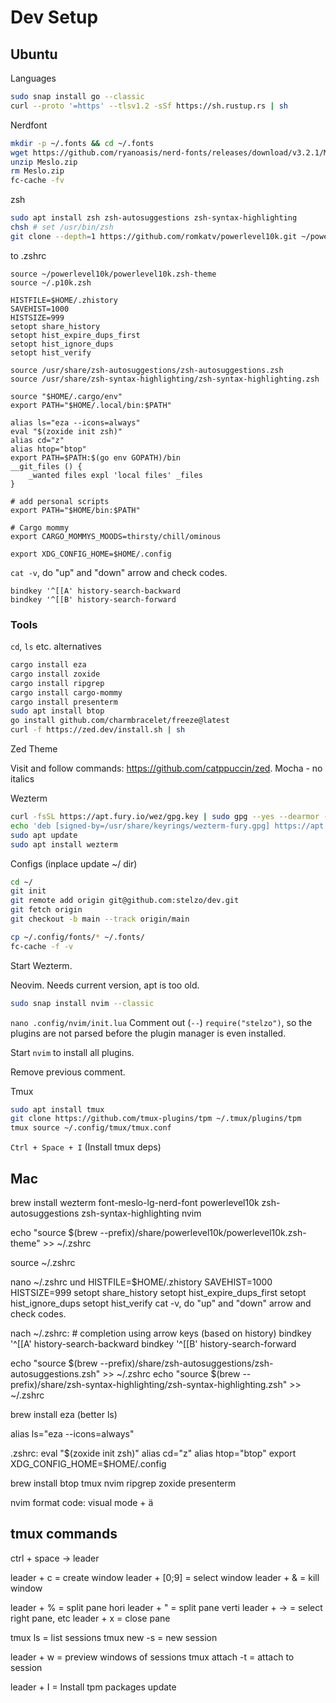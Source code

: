 # Dev Setup

## Ubuntu

Languages
```sh
sudo snap install go --classic
curl --proto '=https' --tlsv1.2 -sSf https://sh.rustup.rs | sh
```

Nerdfont
```sh
mkdir -p ~/.fonts && cd ~/.fonts
wget https://github.com/ryanoasis/nerd-fonts/releases/download/v3.2.1/Meslo.zip
unzip Meslo.zip
rm Meslo.zip
fc-cache -fv
```
zsh
```sh
sudo apt install zsh zsh-autosuggestions zsh-syntax-highlighting
chsh # set /usr/bin/zsh
git clone --depth=1 https://github.com/romkatv/powerlevel10k.git ~/powerlevel10k
```

to .zshrc
```
source ~/powerlevel10k/powerlevel10k.zsh-theme
source ~/.p10k.zsh

HISTFILE=$HOME/.zhistory
SAVEHIST=1000
HISTSIZE=999
setopt share_history
setopt hist_expire_dups_first
setopt hist_ignore_dups
setopt hist_verify

source /usr/share/zsh-autosuggestions/zsh-autosuggestions.zsh
source /usr/share/zsh-syntax-highlighting/zsh-syntax-highlighting.zsh

source "$HOME/.cargo/env"
export PATH="$HOME/.local/bin:$PATH"

alias ls="eza --icons=always"
eval "$(zoxide init zsh)"
alias cd="z"
alias htop="btop"
export PATH=$PATH:$(go env GOPATH)/bin
__git_files () { 
    _wanted files expl 'local files' _files     
}

# add personal scripts
export PATH="$HOME/bin:$PATH"

# Cargo mommy
export CARGO_MOMMYS_MOODS=thirsty/chill/ominous

export XDG_CONFIG_HOME=$HOME/.config
```
`cat -v`, do "up" and "down" arrow and check codes.
```
bindkey '^[[A' history-search-backward
bindkey '^[[B' history-search-forward
```

### Tools

`cd`, `ls` etc. alternatives
```sh
cargo install eza
cargo install zoxide
cargo install ripgrep
cargo install cargo-mommy
cargo install presenterm
sudo apt install btop
go install github.com/charmbracelet/freeze@latest
curl -f https://zed.dev/install.sh | sh
```

Zed Theme

Visit and follow commands: https://github.com/catppuccin/zed. Mocha - no italics

Wezterm
```sh
curl -fsSL https://apt.fury.io/wez/gpg.key | sudo gpg --yes --dearmor -o /usr/share/keyrings/wezterm-fury.gpg
echo 'deb [signed-by=/usr/share/keyrings/wezterm-fury.gpg] https://apt.fury.io/wez/ * *' | sudo tee /etc/apt/sources.list.d/wezterm.list
sudo apt update
sudo apt install wezterm
```

Configs (inplace update ~/ dir)
```sh
cd ~/
git init
git remote add origin git@github.com:stelzo/dev.git
git fetch origin
git checkout -b main --track origin/main

cp ~/.config/fonts/* ~/.fonts/
fc-cache -f -v
```

Start Wezterm.

Neovim. Needs current version, apt is too old.
```sh
sudo snap install nvim --classic
```

`nano .config/nvim/init.lua` Comment out (`--`) `require("stelzo")`, so the plugins are not parsed before the plugin manager is even installed.

Start `nvim` to install all plugins.

Remove previous comment.

Tmux 
```sh
sudo apt install tmux
git clone https://github.com/tmux-plugins/tpm ~/.tmux/plugins/tpm
tmux source ~/.config/tmux/tmux.conf
```
`Ctrl + Space + I` (Install tmux deps)

## Mac
brew install wezterm font-meslo-lg-nerd-font powerlevel10k zsh-autosuggestions zsh-syntax-highlighting nvim

echo "source $(brew --prefix)/share/powerlevel10k/powerlevel10k.zsh-theme" >> ~/.zshrc

source ~/.zshrc

nano ~/.zshrc und 
	HISTFILE=$HOME/.zhistory
	SAVEHIST=1000
	HISTSIZE=999
	setopt share_history
	setopt hist_expire_dups_first
	setopt hist_ignore_dups
	setopt hist_verify
cat -v, do "up" and "down" arrow and check codes.

nach ~/.zshrc:
	# completion using arrow keys (based on history)
	bindkey '^[[A' history-search-backward
	bindkey '^[[B' history-search-forward
 
echo "source $(brew --prefix)/share/zsh-autosuggestions/zsh-autosuggestions.zsh" >> ~/.zshrc
echo "source $(brew --prefix)/share/zsh-syntax-highlighting/zsh-syntax-highlighting.zsh" >> ~/.zshrc

brew install eza (better ls)

alias ls="eza --icons=always"

.zshrc:
eval "$(zoxide init zsh)"
alias cd="z"
alias htop="btop"
export XDG_CONFIG_HOME=$HOME/.config

brew install btop tmux nvim ripgrep zoxide presenterm


nvim format code: visual mode + ä

## tmux commands
ctrl + space -> leader

leader + c = create window
leader + [0;9] = select window
leader + & = kill window

leader + % = split pane hori
leader + " = split pane verti
leader + -> = select right pane, etc
leader + x = close pane

tmux ls = list sessions
tmux new -s <name> = new session

leader + w = preview windows of sessions
tmux attach -t <name> = attach to session

leader + I = Install tpm packages update
